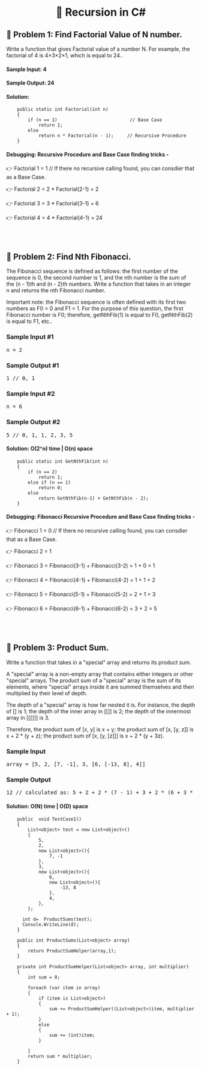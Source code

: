 
<h1 align="center">👋 Recursion in C# </h1>

## 🧐 Problem 1: Find Factorial Value of N number.

Write a function that gives Factorial value of a number N. For example, the factorial of 4 is 4×3×2×1, which is equal to 24..

#### Sample Input:   4
#### Sample Output: 24

#### Solution: 


        public static int Factorial(int n)
        {
            if (n == 1)                           // Base Case
                return 1;
            else
                return n * Factorial(n - 1);     // Recursive Procedure
        }
        
 
#### Debugging: Recursive Procedure and Base Case finding tricks - 
 
👉 Factorial 1 = 1                                 // If there no recursive calling found, you can consdier that as a Base Case.           

👉 Factorial 2 = 2 * Factorial(2-1) = 2

👉 Factorial 3 = 3 * Factorial(3-1) = 6

👉 Factorial 4 = 4 * Factorial(4-1) = 24


</br></br>

## 🧐 Problem 2: Find Nth Fibonacci.
<div class="html">
<p>
  The Fibonacci sequence is defined as follows: the first number of the sequence
  is <span>0</span>, the second number is <span>1</span>, and the nth number is the sum of the (n - 1)th
  and (n - 2)th numbers. Write a function that takes in an integer
  <span>n</span> and returns the nth Fibonacci number.
</p>
<p>
  Important note: the Fibonacci sequence is often defined with its first two
  numbers as <span>F0 = 0</span> and <span>F1 = 1</span>. For the purpose of
  this question, the first Fibonacci number is <span>F0</span>; therefore,
  <span>getNthFib(1)</span> is equal to <span>F0</span>, <span>getNthFib(2)</span>
  is equal to <span>F1</span>, etc..
</p>
<h3>Sample Input #1</h3>
<pre><span class="CodeEditor-promptParameter">n</span> = 2
</pre>
<h3>Sample Output #1</h3>
<pre>1 <span class="CodeEditor-promptComment">// 0, 1</span>
</pre>
<h3>Sample Input #2</h3>
<pre><span class="CodeEditor-promptParameter">n</span> = 6
</pre>
<h3>Sample Output #2</h3>
<pre>5 <span class="CodeEditor-promptComment">// 0, 1, 1, 2, 3, 5</span>
</pre>
</div>

#### Solution: O(2^n) time | O(n) space

        
        public static int GetNthFib(int n)
        {            
            if (n == 2)
                return 1;
            else if (n == 1)
                return 0;
            else
                return GetNthFib(n-1) + GetNthFib(n - 2);
        }

#### Debugging: Fibonacci Recursive Procedure and Base Case finding tricks - 

👉 Fibonacci 1 = 0                                 // If there no recursive calling found, you can consdier that as a Base Case.    

👉 Fibonacci 2 = 1

👉 Fibonacci 3 = Fibonacci(3-1) + Fibonacci(3-2) = 1 + 0 = 1

👉 Fibonacci 4 = Fibonacci(4-1) + Fibonacci(4-2) = 1 + 1 = 2

👉 Fibonacci 5 = Fibonacci(5-1) + Fibonacci(5-2) = 2 + 1 = 3

👉 Fibonacci 6 = Fibonacci(6-1) + Fibonacci(6-2) = 3 + 2 = 5


</br>
</br>

## 🧐 Problem 3: Product Sum.
<div class="html">
<p>
  Write a function that takes in a "special" array and returns its product sum.
</p>
<p>
  A "special" array is a non-empty array that contains either integers or other
  "special" arrays. The product sum of a "special" array is the sum of its
  elements, where "special" arrays inside it are summed themselves and then
  multiplied by their level of depth.
</p>
<p>
  The depth of a "special" array is how far nested it is. For instance, the
  depth of <span>[]</span> is <span>1</span>; the depth of the inner array in
  <span>[[]]</span> is <span>2</span>; the depth of the innermost array in
  <span>[[[]]]</span> is <span>3</span>.
</p>
<p>
  Therefore, the product sum of <span>[x, y]</span> is <span>x + y</span>; the
  product sum of <span>[x, [y, z]]</span> is <span>x + 2 * (y + z)</span>; the
  product sum of <span>[x, [y, [z]]]</span> is <span>x + 2 * (y + 3z)</span>.
</p>
<h3>Sample Input</h3>
<pre><span class="CodeEditor-promptParameter">array</span> = [5, 2, [7, -1], 3, [6, [-13, 8], 4]]
</pre>
<h3>Sample Output</h3>
<pre>12 <span class="CodeEditor-promptComment">// calculated as: 5 + 2 + 2 * (7 - 1) + 3 + 2 * (6 + 3 * (-13 + 8) + 4)</span>
</pre>
</div>

#### Solution: O(N) time | O(D) space


        public  void TestCase1()
        {
            List<object> test = new List<object>()
            {
			    5,
			    2,
			    new List<object>(){
				    7, -1
			    },
			    3,
			    new List<object>(){
				    6,
				    new List<object>(){
					    -13, 8
				    },
				    4,
			    },
		    };
           
          int d=  ProductSums(test);
          Console.WriteLine(d);
        }

        public int ProductSums(List<object> array)
        {
            return ProductSumHelper(array,1);         
        }

        private int ProductSumHelper(List<object> array, int multiplier)
        {
            int sum = 0;

            foreach (var item in array)
            {
                if (item is List<object>)
                {
                    sum += ProductSumHelper((List<object>)item, multiplier + 1);
                }
                else
                {
                    sum += (int)item;
                }

            }
            return sum * multiplier;
        }


